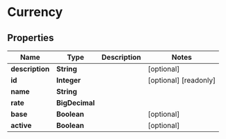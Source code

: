 

# Currency


## Properties

| Name | Type | Description | Notes |
|------------ | ------------- | ------------- | -------------|
|**description** | **String** |  |  [optional] |
|**id** | **Integer** |  |  [optional] [readonly] |
|**name** | **String** |  |  |
|**rate** | **BigDecimal** |  |  |
|**base** | **Boolean** |  |  [optional] |
|**active** | **Boolean** |  |  [optional] |



